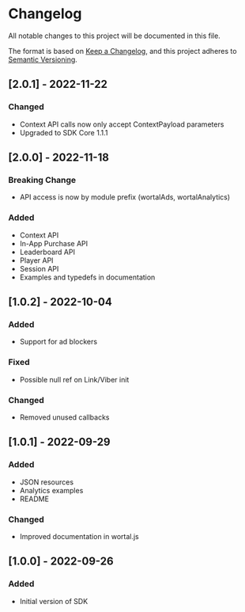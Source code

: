 # Changelog
All notable changes to this project will be documented in this file.

The format is based on [Keep a Changelog](https://keepachangelog.com/en/1.0.0/),
and this project adheres to [Semantic Versioning](https://semver.org/spec/v2.0.0.html).

## [2.0.1] - 2022-11-22
### Changed
- Context API calls now only accept ContextPayload parameters
- Upgraded to SDK Core 1.1.1

## [2.0.0] - 2022-11-18
### Breaking Change
- API access is now by module prefix (wortalAds, wortalAnalytics)

### Added
- Context API
- In-App Purchase API
- Leaderboard API
- Player API
- Session API
- Examples and typedefs in documentation

## [1.0.2] - 2022-10-04
### Added
- Support for ad blockers

### Fixed
- Possible null ref on Link/Viber init

### Changed
- Removed unused callbacks

## [1.0.1] - 2022-09-29
### Added
- JSON resources
- Analytics examples
- README

### Changed
- Improved documentation in wortal.js

## [1.0.0] - 2022-09-26
### Added
- Initial version of SDK
